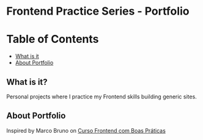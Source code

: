 Frontend Practice Series - Portfolio
===============================

# Table of Contents

* [What is it](#what-is-it)
* [About Portfolio](#about-portfolio)

## What is it?

Personal projects where I practice my Frontend skills building generic sites.

## About Portfolio

Inspired by Marco Bruno on [Curso Frontend com Boas Práticas](https://github.com/MarcoBrunoBR/curso-frontend-com-boas-praticas)